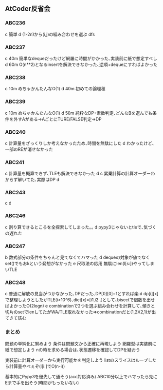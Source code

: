 
## AtCoder反省会

### ABC236
c 簡単
d (1-2n)から(i,j)の組み合わせを選ぶ dfs
### ABC237
c 40m 簡単なdequeだったけど網羅に時間がかかった､実装前に紙で想定すべし
d 60m O(n**2)となるinsertを解決できなかった､逆順+dequeにすればよかった
### ABC238
c 10m めちゃかんたんなO(1)
d 40m 初めての論理積
### ABC239
c 10m めちゃかんたんなO(1)
d 50m 純粋なDP+素数判定､どんなBを選んでも条件を外すAがある→AごとにTURE/FALSE判定→DP
### ABC240
c 計算量をざっくりしか考えなかったため､時間を無駄にした
d わかったけど､一部のREが消せなかった
### ABC241
c 計算量を概算できず､TLEも解決できなかった
d
c 累乗計算の計算オーダーわからず解いてた､実際はDP
d
### ABC243
c
d
### ABC246
c 割り算できるところを全探索してしまった｡｡
d pypy3じゃないとtleで､気づくの遅れた
### ABC247
b 数式部分の条件をちゃんと見てなくてハマった
d dequeの対象が値でなくset()でもおkという発想がなかった
e 尺取法の応用 無駄にlen(l[s:])やってしまいTLE
### ABC248
c 普通に解放の見当がつかなかった､DPだった､DP[0][0]=1とすれば楽
d dp[i][x]で整理しようとしたがTLE(i<10^6)､dict[x]=[i1,i2..]として､bisectで個数を出せばよかったO(2logn)
e combinationで2つを選ぶ組み合わせを計算して､傾きと切片のsetでlenしてたがWA/TLE取れなかった⇒combinationだと(1,2)(2,1)が出てきて詰む
### まとめ
問題の単純化に努めよう
条件は問題文から正確に再現しよう
網羅型は実装前に紙で想定しよう
nの時を求める場合は､状態遷移を確認してDPを疑おう

実装前に計算オーダーから実行可能かを判定しよう
listのスライスはループしたら計算量やべぇぞ(l[i:]でO(n-i))

基本的にPypy3を優先して通そう(acc対応済み)
ABC10分以上でハマったら先にEまで手を出そう(時間がもったいない)